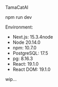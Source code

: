 TamaCatAI

npm run dev 

Environment:
- Next.js: 15.3.4node
- Node 20.14.0
- npm: 10.7.0
- PostgreSQL: 17.5
- pg: 8.16.3
- React: 19.1.0
- React DOM: 19.1.0

wip...